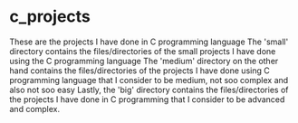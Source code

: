 # c_projects
These are the projects I have done in C programming language
The 'small' directory contains the files/directories of the small projects I have done using the C programming language
The 'medium' directory on the other hand contains the files/directories of the projects I have done using C programming language that I consider to be medium, not soo complex and also not soo easy
Lastly, the 'big' directory contains the files/directories of the projects I have done in C programming that I consider to be advanced and complex.
